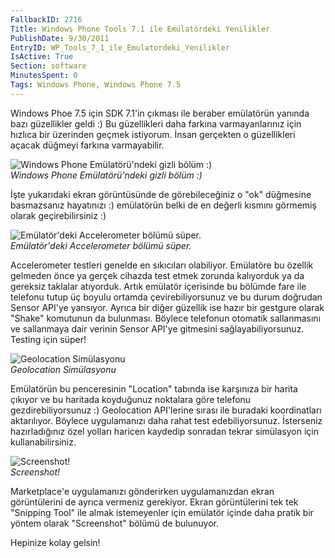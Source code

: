 ```yaml
---
FallbackID: 2716
Title: Windows Phone Tools 7.1 ile Emülatördeki Yenilikler
PublishDate: 9/30/2011
EntryID: WP_Tools_7_1_ile_Emulatordeki_Yenilikler
IsActive: True
Section: software
MinutesSpent: 0
Tags: Windows Phone, Windows Phone 7.5
---
```

Windows Phoe 7.5 için SDK 7.1'in çıkması ile beraber emülatörün yanında
bazı güzellikler geldi :) Bu güzellikleri daha farkına varmayanlarınız
için hızlıca bir üzerinden geçmek istiyorum. İnsan gerçekten o
güzellikleri açacak düğmeyi farkına varmayabilir.

![Windows Phone Emülatörü'ndeki gizli bölüm
:)](http://cdn.daron.yondem.com/assets/2716/emu1.png)\
*Windows Phone Emülatörü'ndeki gizli bölüm :)*

İşte yukarıdaki ekran görüntüsünde de görebileceğiniz o "ok" düğmesine
basmazsanız hayatınızı :) emülatörün belki de en değerli kısmını
görmemiş olarak geçirebilirsiniz :)

![Emülatör'deki Accelerometer bölümü
süper.](http://cdn.daron.yondem.com/assets/2716/emu2.png)\
*Emülatör'deki Accelerometer bölümü süper.*

Accelerometer testleri genelde en sıkıcıları olabiliyor. Emülatöre bu
özellik gelmeden önce ya gerçek cihazda test etmek zorunda kalıyorduk ya
da gereksiz taklalar atıyorduk. Artık emülatör içerisinde bu bölümde
fare ile telefonu tutup üç boyulu ortamda çevirebiliyorsunuz ve bu durum
doğrudan Sensor API'ye yansıyor. Ayrıca bir diğer güzellik ise hazır bir
gestgure olarak "Shake" komutunun da bulunması. Böylece telefonun
otomatik sallanmasını ve sallanmaya dair verinin Sensor API'ye gitmesini
sağlayabiliyorsunuz. Testing için süper!

![Geolocation
Simülasyonu](http://cdn.daron.yondem.com/assets/2716/emu3.jpg)\
*Geolocation Simülasyonu*

Emülatörün bu penceresinin "Location" tabında ise karşınıza bir harita
çıkıyor ve bu haritada koyduğunuz noktalara göre telefonu
gezdirebiliyorsunuz :) Geolocation API'lerine sırası ile buradaki
koordinatları aktarılıyor. Böylece uygulamanızı daha rahat test
edebiliyorsunuz. İsterseniz hazırladığınız özel yolları haricen kaydedip
sonradan tekrar simülasyon için kullanabilirsiniz.

![Screenshot!](http://cdn.daron.yondem.com/assets/2716/emu4.png)\
*Screenshot!*

Marketplace'e uygulamanızı gönderirken uygulamanızdan ekran
görüntülerini de ayrıca vermeniz gerekiyor. Ekran görüntülerini tek tek
"Snipping Tool" ile almak istemeyenler için emülatör içinde daha pratik
bir yöntem olarak "Screenshot" bölümü de bulunuyor.

Hepinize kolay gelsin!


